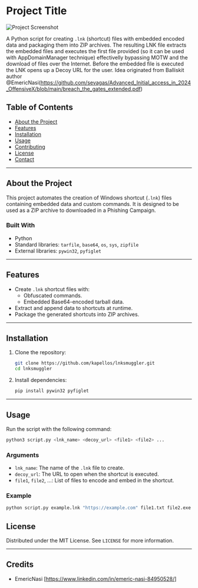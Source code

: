 # Project Title

![Project Screenshot](https://github.com/kapellos/lnksmuggler/LNKsmuggler.png)

A Python script for creating `.lnk` (shortcut) files with embedded encoded data and packaging them into ZIP archives. The resulting LNK file extracts the embedded files and executes the first file provided (so it can be used with AppDomainManager technique) effectivelly bypassing MOTW and the download of files over the Internet. Before the embedded file is executed the LNK opens up a Decoy URL for the user. Idea originated from Balliskit author @EmericNasi(https://github.com/sevagas/Advanced_Initial_access_in_2024_OffensiveX/blob/main/breach_the_gates_extended.pdf)

## Table of Contents

- [About the Project](#about-the-project)
- [Features](#features)
- [Installation](#installation)
- [Usage](#usage)
- [Contributing](#contributing)
- [License](#license)
- [Contact](#contact)

---

## About the Project

This project automates the creation of Windows shortcut (`.lnk`) files containing embedded data and custom commands. It is designed to be used as a ZIP archive to downloaded in a Phishing Campaign.

### Built With

- Python
- Standard libraries: `tarfile`, `base64`, `os`, `sys`, `zipfile`
- External libraries: `pywin32`, `pyfiglet`

---

## Features

- Create `.lnk` shortcut files with:
  - Obfuscated commands.
  - Embedded Base64-encoded tarball data.
- Extract and append data to shortcuts at runtime.
- Package the generated shortcuts into ZIP archives.

---

## Installation

1. Clone the repository:

    ```bash
    git clone https://github.com/kapellos/lnksmuggler.git
    cd lnksmuggler
    ```

2. Install dependencies:

    ```bash
    pip install pywin32 pyfiglet
    ```

---

## Usage

Run the script with the following command:

```bash
python3 script.py <lnk_name> <decoy_url> <file1> <file2> ...
```

### Arguments

- `lnk_name`: The name of the `.lnk` file to create.
- `decoy_url`: The URL to open when the shortcut is executed.
- `file1`, `file2`, ...: List of files to encode and embed in the shortcut.

### Example

```bash
python script.py example.lnk "https://example.com" file1.txt file2.exe
```


## License

Distributed under the MIT License. See `LICENSE` for more information.

---

## Credits
- EmericNasi [https://www.linkedin.com/in/emeric-nasi-84950528/]
